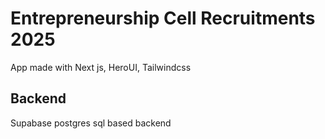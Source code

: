 # Entrepreneurship Cell Recruitments 2025
App made with Next js, HeroUI, Tailwindcss
## Backend 
Supabase postgres sql based backend
